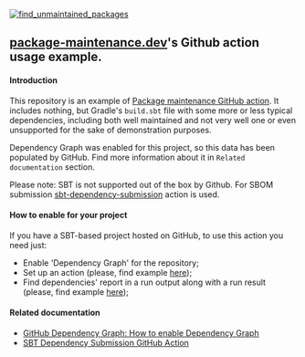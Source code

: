 [![find_unmaintained_packages](https://github.com/package-maintenance-dev/github-action-sbt-example/actions/workflows/workflow.yml/badge.svg)](https://github.com/package-maintenance-dev/github-action-sbt-example/actions/workflows/workflow.yml)

## [package-maintenance.dev](https://package-maintenance.dev)'s Github action usage example.

#### Introduction
This repository is an example of [Package maintenance GitHub action](https://github.com/package-maintenance-dev/github-action).
It includes nothing, but Gradle's `build.sbt` file with some more or less typical dependencies, including both well 
maintained and not very well one or even unsupported for the sake of demonstration purposes. 

Dependency Graph was enabled for this project, so this data has been populated by GitHub.
Find more information about it in `Related documentation` section.

Please note: SBT is not supported out of the box by Github.
For SBOM submission [sbt-dependency-submission](https://github.com/scalacenter/sbt-dependency-submission) action is used.

#### How to enable for your project
If you have a SBT-based project hosted on GitHub, to use this action you need just:

- Enable 'Dependency Graph' for the repository;
- Set up an action (please, find example [here](https://github.com/package-maintenance-dev/github-action-maven-example/blob/main/.github/workflows/main.yml));
- Find dependencies' report in a run output along with a run result (please, find example [here](https://github.com/package-maintenance-dev/github-action-sbt-example/actions));

#### Related documentation
- [GitHub Dependency Graph: How to enable Dependency Graph](https://docs.github.com/en/code-security/supply-chain-security/understanding-your-software-supply-chain/configuring-the-dependency-graph)
- [SBT Dependency Submission GitHub Action](https://github.com/scalacenter/sbt-dependency-submission)
